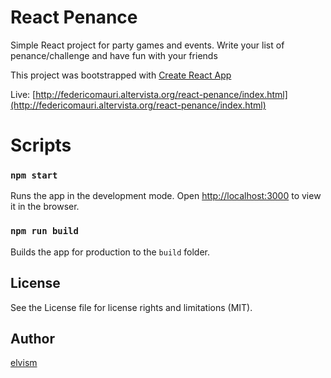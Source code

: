 # React Penance

Simple React project for party games and events. Write your list of penance/challenge and have fun with your friends

This project was bootstrapped with [Create React App](https://github.com/facebookincubator/create-react-app)

Live: [http://federicomauri.altervista.org/react-penance/index.html](http://federicomauri.altervista.org/react-penance/index.html)

# Scripts

### `npm start`

Runs the app in the development mode. Open [http://localhost:3000](http://localhost:3000) to view it in the browser.

### `npm run build`

Builds the app for production to the `build` folder.<br>

## License

See the License file for license rights and limitations (MIT).

## Author

[elvism](https://github.com/fedema92)
